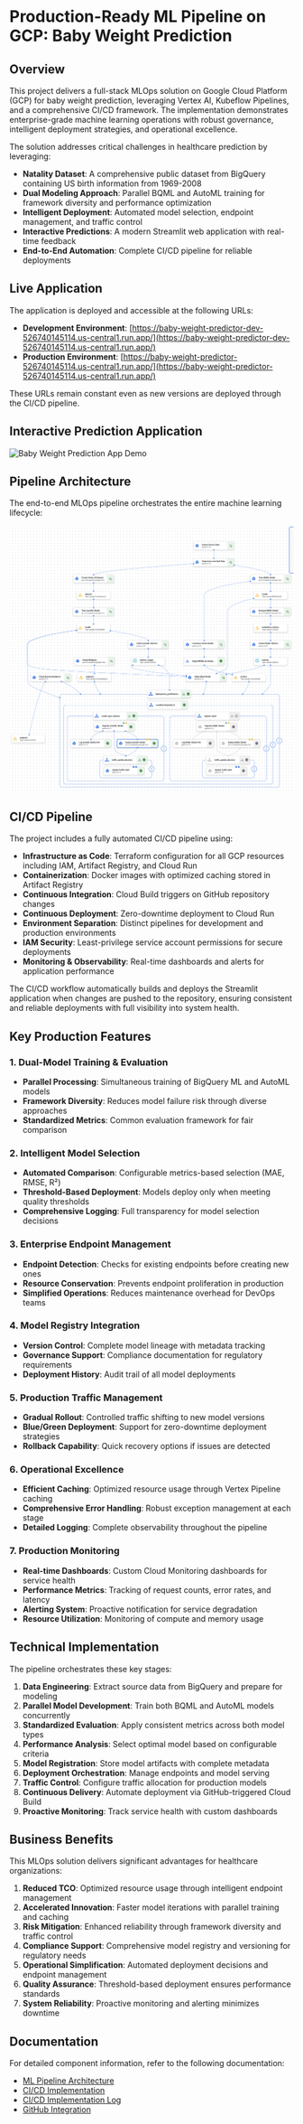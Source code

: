 # Production-Ready ML Pipeline on GCP: Baby Weight Prediction

## Overview
This project delivers a full-stack MLOps solution on Google Cloud Platform (GCP) for baby weight prediction, leveraging Vertex AI, Kubeflow Pipelines, and a comprehensive CI/CD framework. The implementation demonstrates enterprise-grade machine learning operations with robust governance, intelligent deployment strategies, and operational excellence.

The solution addresses critical challenges in healthcare prediction by leveraging:

- **Natality Dataset**: A comprehensive public dataset from BigQuery containing US birth information from 1969-2008
- **Dual Modeling Approach**: Parallel BQML and AutoML training for framework diversity and performance optimization
- **Intelligent Deployment**: Automated model selection, endpoint management, and traffic control
- **Interactive Predictions**: A modern Streamlit web application with real-time feedback
- **End-to-End Automation**: Complete CI/CD pipeline for reliable deployments

## Live Application

The application is deployed and accessible at the following URLs:

- **Development Environment**: [https://baby-weight-predictor-dev-526740145114.us-central1.run.app/](https://baby-weight-predictor-dev-526740145114.us-central1.run.app/)
- **Production Environment**: [https://baby-weight-predictor-526740145114.us-central1.run.app/](https://baby-weight-predictor-526740145114.us-central1.run.app/)

These URLs remain constant even as new versions are deployed through the CI/CD pipeline.

## Interactive Prediction Application
![Baby Weight Prediction App Demo](img/streamlit_baby_25.gif)

## Pipeline Architecture
The end-to-end MLOps pipeline orchestrates the entire machine learning lifecycle:

![Vertex AI Pipeline Architecture](img/final_pipeline.png)

## CI/CD Pipeline
The project includes a fully automated CI/CD pipeline using:

- **Infrastructure as Code**: Terraform configuration for all GCP resources including IAM, Artifact Registry, and Cloud Run
- **Containerization**: Docker images with optimized caching stored in Artifact Registry
- **Continuous Integration**: Cloud Build triggers on GitHub repository changes
- **Continuous Deployment**: Zero-downtime deployment to Cloud Run
- **Environment Separation**: Distinct pipelines for development and production environments
- **IAM Security**: Least-privilege service account permissions for secure deployments
- **Monitoring & Observability**: Real-time dashboards and alerts for application performance

The CI/CD workflow automatically builds and deploys the Streamlit application when changes are pushed to the repository, ensuring consistent and reliable deployments with full visibility into system health.

## Key Production Features

### 1. Dual-Model Training & Evaluation
- **Parallel Processing**: Simultaneous training of BigQuery ML and AutoML models
- **Framework Diversity**: Reduces model failure risk through diverse approaches
- **Standardized Metrics**: Common evaluation framework for fair comparison

### 2. Intelligent Model Selection
- **Automated Comparison**: Configurable metrics-based selection (MAE, RMSE, R²)
- **Threshold-Based Deployment**: Models deploy only when meeting quality thresholds
- **Comprehensive Logging**: Full transparency for model selection decisions

### 3. Enterprise Endpoint Management
- **Endpoint Detection**: Checks for existing endpoints before creating new ones
- **Resource Conservation**: Prevents endpoint proliferation in production
- **Simplified Operations**: Reduces maintenance overhead for DevOps teams

### 4. Model Registry Integration
- **Version Control**: Complete model lineage with metadata tracking
- **Governance Support**: Compliance documentation for regulatory requirements
- **Deployment History**: Audit trail of all model deployments

### 5. Production Traffic Management
- **Gradual Rollout**: Controlled traffic shifting to new model versions
- **Blue/Green Deployment**: Support for zero-downtime deployment strategies
- **Rollback Capability**: Quick recovery options if issues are detected

### 6. Operational Excellence
- **Efficient Caching**: Optimized resource usage through Vertex Pipeline caching
- **Comprehensive Error Handling**: Robust exception management at each stage
- **Detailed Logging**: Complete observability throughout the pipeline

### 7. Production Monitoring
- **Real-time Dashboards**: Custom Cloud Monitoring dashboards for service health
- **Performance Metrics**: Tracking of request counts, error rates, and latency
- **Alerting System**: Proactive notification for service degradation
- **Resource Utilization**: Monitoring of compute and memory usage

## Technical Implementation

The pipeline orchestrates these key stages:

1. **Data Engineering**: Extract source data from BigQuery and prepare for modeling
2. **Parallel Model Development**: Train both BQML and AutoML models concurrently
3. **Standardized Evaluation**: Apply consistent metrics across both model types
4. **Performance Analysis**: Select optimal model based on configurable criteria
5. **Model Registration**: Store model artifacts with complete metadata
6. **Deployment Orchestration**: Manage endpoints and model serving
7. **Traffic Control**: Configure traffic allocation for production models
8. **Continuous Delivery**: Automate deployment via GitHub-triggered Cloud Build
9. **Proactive Monitoring**: Track service health with custom dashboards

## Business Benefits

This MLOps solution delivers significant advantages for healthcare organizations:

1. **Reduced TCO**: Optimized resource usage through intelligent endpoint management
2. **Accelerated Innovation**: Faster model iterations with parallel training and caching
3. **Risk Mitigation**: Enhanced reliability through framework diversity and traffic control
4. **Compliance Support**: Comprehensive model registry and versioning for regulatory needs
5. **Operational Simplification**: Automated deployment decisions and endpoint management
6. **Quality Assurance**: Threshold-based deployment ensures performance standards
7. **System Reliability**: Proactive monitoring and alerting minimizes downtime

## Documentation

For detailed component information, refer to the following documentation:
- [ML Pipeline Architecture](pipeline.md)
- [CI/CD Implementation](cicd.md)
- [CI/CD Implementation Log](cicd_log.md)
- [GitHub Integration](github_integration.md)
